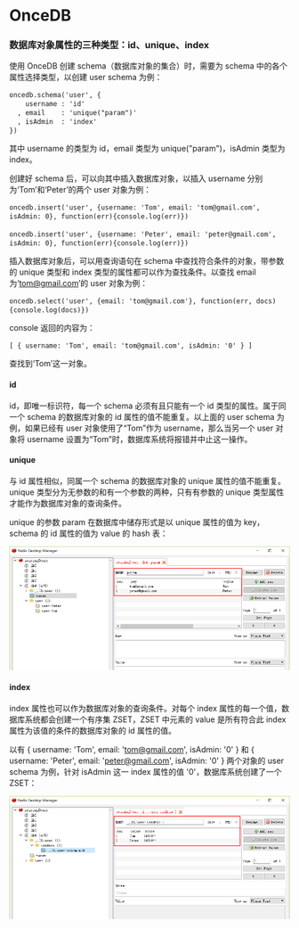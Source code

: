 # OnceDB
### 数据库对象属性的三种类型：id、unique、index    

使用 OnceDB 创建 schema（数据库对象的集合）时，需要为 schema 中的各个属性选择类型，以创建 user schema 为例：  

	oncedb.schema('user', {
	    username : 'id'
	  , email    : 'unique("param")'
	  , isAdmin  : 'index'
	})

其中 username 的类型为 id，email 类型为 unique("param")，isAdmin 类型为 index。  

创建好 schema 后，可以向其中插入数据库对象，以插入 username 分别为‘Tom’和‘Peter’的两个 user 对象为例：

    oncedb.insert('user', {username: 'Tom', email: 'tom@gmail.com', isAdmin: 0}, function(err){console.log(err)})

    oncedb.insert('user', {username: 'Peter', email: 'peter@gmail.com', isAdmin: 0}, function(err){console.log(err)})

插入数据库对象后，可以用查询语句在 schema 中查找符合条件的对象，带参数的 unique 类型和 index 类型的属性都可以作为查找条件。以查找 email 为‘tom@gmail.com’的 user 对象为例：

    oncedb.select('user', {email: 'tom@gmail.com'}, function(err, docs) {console.log(docs)})

console 返回的内容为：

    [ { username: 'Tom', email: 'tom@gmail.com', isAdmin: '0' } ]

查找到‘Tom’这一对象。

#### id

id，即唯一标识符，每一个 schema 必须有且只能有一个 id 类型的属性。属于同一个 schema 的数据库对象的 id 属性的值不能重复。以上面的 user schema 为例，如果已经有 user 对象使用了“Tom”作为 username，那么当另一个 user 对象将 username 设置为“Tom”时，数据库系统将报错并中止这一操作。

#### unique 

与 id 属性相似，同属一个 schema 的数据库对象的 unique 属性的值不能重复。unique 类型分为无参数的和有一个参数的两种，只有有参数的 unique 类型属性才能作为数据库对象的查询条件。  
  
unique 的参数 param 在数据库中储存形式是以 unique 属性的值为 key，schema 的 id 属性的值为 value 的 hash 表：  
  
![unique 的参数 param 在数据库中储存形式][1]  
  
#### index

index 属性也可以作为数据库对象的查询条件。对每个 index 属性的每一个值，数据库系统都会创建一个有序集 ZSET，ZSET 中元素的 value 是所有符合此 index 属性为该值的条件的数据库对象的 id 属性的值。  
  
以有 { username: 'Tom', email: 'tom@gmail.com', isAdmin: '0' } 和 { username: 'Peter', email: 'peter@gmail.com', isAdmin: '0' } 两个对象的 user schema 为例，针对 isAdmin 这一 index 属性的值 '0'，数据库系统创建了一个 ZSET：  
  
![针对 isAdmin = 0 创建的 ZSET][2]  
  
  
  



[1]: https://raw.githubusercontent.com/OnceDoc/images/gh-pages/OnceDB/id_unique_index/unique_param_hash.png
[2]: https://raw.githubusercontent.com/OnceDoc/images/gh-pages/OnceDB/id_unique_index/index_store.png
